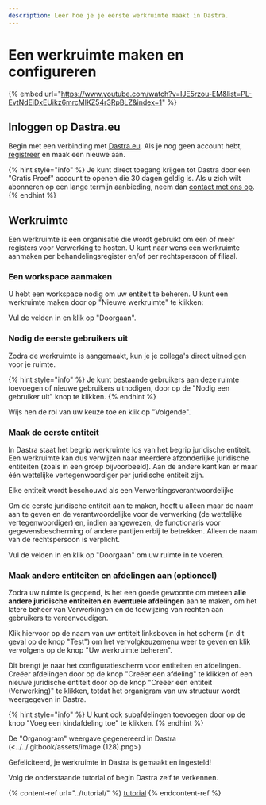 ```yaml
---
description: Leer hoe je je eerste werkruimte maakt in Dastra.
---
```


# Een werkruimte maken en configureren



{% embed url="https://www.youtube.com/watch?v=IJE5rzou-EM&list=PL-EvtNdEiDxEUikz6mrcMlKZ54r3RpBLZ&index=1" %}

## Inloggen op Dastra.eu&#x20;

Begin met een verbinding met [Dastra.eu](https://www.dastra.eu/). Als je nog geen account hebt, [registreer](https://app.dastra.eu/signup) en maak een nieuwe aan.

{% hint style="info" %}
Je kunt direct toegang krijgen tot Dastra door een "Gratis Proef" account te openen die 30 dagen geldig is. Als u zich wilt abonneren op een lange termijn aanbieding, neem dan [contact met ons op](https://www.dastra.eu/fr/contact?type=quote).
{% endhint %}

## Werkruimte

Een werkruimte is een organisatie die wordt gebruikt om een of meer registers voor Verwerking te hosten. U kunt naar wens een werkruimte aanmaken per behandelingsregister en/of per rechtspersoon of filiaal.

### Een workspace aanmaken

U hebt een workspace nodig om uw entiteit te beheren. U kunt een werkruimte maken door op "Nieuwe werkruimte" te klikken:

&#x20;

Vul de velden in en klik op "Doorgaan".

### Nodig de eerste gebruikers uit

Zodra de werkruimte is aangemaakt, kun je je collega's direct uitnodigen voor je ruimte. &#x20;

{% hint style="info" %}
Je kunt bestaande gebruikers aan deze ruimte toevoegen of nieuwe gebruikers uitnodigen, door op de "Nodig een gebruiker uit" knop te klikken.
{% endhint %}

Wijs hen de rol van uw keuze toe en klik op "Volgende".

### Maak de eerste entiteit&#x20;

In Dastra staat het begrip werkruimte los van het begrip juridische entiteit. Een werkruimte kan dus verwijzen naar meerdere afzonderlijke juridische entiteiten (zoals in een groep bijvoorbeeld). Aan de andere kant kan er maar één wettelijke vertegenwoordiger per juridische entiteit zijn.

Elke entiteit wordt beschouwd als een Verwerkingsverantwoordelijke&#x20;

Om de eerste juridische entiteit aan te maken, hoeft u alleen maar de naam aan te geven en de verantwoordelijke voor de verwerking (de wettelijke vertegenwoordiger) en, indien aangewezen, de functionaris voor gegevensbescherming of andere partijen erbij te betrekken. Alleen de naam van de rechtspersoon is verplicht.

Vul de velden in en klik op "Doorgaan" om uw ruimte in te voeren.

### Maak andere entiteiten en afdelingen aan (optioneel)

Zodra uw ruimte is geopend, is het een goede gewoonte om meteen **alle andere juridische entiteiten en eventuele afdelingen** aan te maken, om het latere beheer van Verwerkingen en de toewijzing van rechten aan gebruikers te vereenvoudigen.

Klik hiervoor op de naam van uw entiteit linksboven in het scherm (in dit geval op de knop "Test") om het vervolgkeuzemenu weer te geven en klik vervolgens op de knop "Uw werkruimte beheren".


Dit brengt je naar het configuratiescherm voor entiteiten en afdelingen. Creëer afdelingen door op de knop "Creëer een afdeling" te klikken of een nieuwe juridische entiteit door op de knop "Creëer een entiteit (Verwerking)" te klikken, totdat het organigram van uw structuur wordt weergegeven in Dastra.

{% hint style="info" %}
U kunt ook subafdelingen toevoegen door op de knop "Voeg een kindafdeling toe" te klikken.
{% endhint %}

De "Organogram" weergave gegenereerd in Dastra (<../../.gitbook/assets/image (128).png>)

Gefeliciteerd, je werkruimte in Dastra is gemaakt en ingesteld!&#x20;

Volg de onderstaande tutorial of begin Dastra zelf te verkennen.&#x20;

{% content-ref url="../tutorial/" %}
[tutorial](../tutorial/)
{% endcontent-ref %}